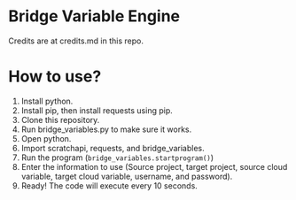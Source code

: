 # Bridge Variable Engine
Credits are at credits.md in this repo.
# How to use?
1. Install python.
2. Install pip, then install requests using pip.  
3. Clone this repository.
4. Run bridge_variables.py to make sure it works.
5. Open python.
6. Import scratchapi, requests, and bridge_variables.
7. Run the program (```bridge_variables.startprogram()```)
8. Enter the information to use (Source project, target project, source cloud variable, target cloud variable, username, and password).
9. Ready! The code will execute every 10 seconds.  
